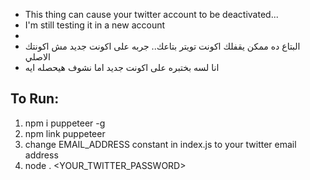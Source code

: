 * This thing can cause your twitter account to be deactivated...
* I'm still testing it in a new account
*
* البتاع ده ممكن يقفلك اكونت تويتر بتاعك.. جربه على اكونت جديد مش اكونتك الاصلي
* انا لسه بختبره على اكونت جديد اما نشوف هيحصله ايه

## To Run:

1. npm i puppeteer -g
2. npm link puppeteer
3. change EMAIL_ADDRESS constant in index.js to your twitter email address
4. node . <YOUR_TWITTER_PASSWORD>

